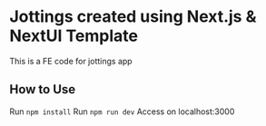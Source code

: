# Jottings created using Next.js & NextUI Template

This is a FE code for jottings app



## How to Use

Run ``npm install``
Run ``npm run dev``
Access on localhost:3000

